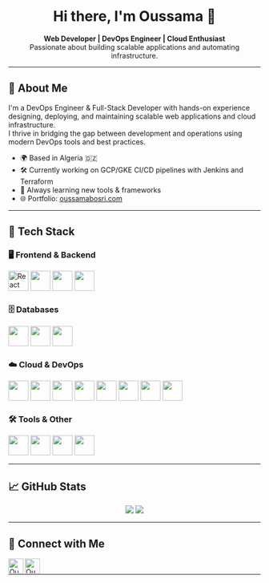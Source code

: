 <h1 align="center">Hi there, I'm Oussama 👋</h1>

<p align="center">
  <strong>Web Developer | DevOps Engineer | Cloud Enthusiast</strong><br/>
  Passionate about building scalable applications and automating infrastructure.
</p>

---

## 🚀 About Me

I'm a DevOps Engineer & Full-Stack Developer with hands-on experience designing, deploying, and maintaining scalable web applications and cloud infrastructure.  
I thrive in bridging the gap between development and operations using modern DevOps tools and best practices.

- 🌍 Based in Algeria 🇩🇿  
- 🛠️ Currently working on GCP/GKE CI/CD pipelines with Jenkins and Terraform  
- 🎯 Always learning new tools & frameworks  
- 🌐 Portfolio: [oussamabosri.com](https://oussama-bosri.vercel.app/)

---

## 🧰 Tech Stack

### 🖥️ Frontend & Backend
<p>
  <img src="https://www.vectorlogo.zone/logos/reactjs/reactjs-icon.svg" alt="React" width="40"/>
  <img src="https://cdn.jsdelivr.net/gh/devicons/devicon/icons/javascript/javascript-original.svg" width="40"/>
  <img src="https://cdn.jsdelivr.net/gh/devicons/devicon/icons/nodejs/nodejs-original.svg" width="40"/>
  <img src="https://cdn.jsdelivr.net/gh/devicons/devicon/icons/express/express-original.svg" width="40"/>
</p>

### 🗄️ Databases
<p>
  <img src="https://cdn.jsdelivr.net/gh/devicons/devicon/icons/mongodb/mongodb-original-wordmark.svg" width="40"/>
  <img src="https://cdn.jsdelivr.net/gh/devicons/devicon/icons/mysql/mysql-original-wordmark.svg" width="40"/>
  <img src="https://cdn.jsdelivr.net/gh/devicons/devicon/icons/postgresql/postgresql-original-wordmark.svg" width="40"/>
</p>

### ☁️ Cloud & DevOps
<p>
  <img src="https://www.vectorlogo.zone/logos/amazon_aws/amazon_aws-icon.svg" width="40"/>
  <img src="https://www.vectorlogo.zone/logos/microsoft_azure/microsoft_azure-icon.svg" width="40"/>
  <img src="https://www.vectorlogo.zone/logos/google_cloud/google_cloud-icon.svg" width="40"/>
  <img src="https://www.vectorlogo.zone/logos/kubernetes/kubernetes-icon.svg" width="40"/>
  <img src="https://www.vectorlogo.zone/logos/docker/docker-icon.svg" width="40"/>
  <img src="https://www.vectorlogo.zone/logos/ansible/ansible-icon.svg" width="40"/>
  <img src="https://www.vectorlogo.zone/logos/jenkins/jenkins-icon.svg" width="40"/>
  <img src="https://www.vectorlogo.zone/logos/terraformio/terraformio-icon.svg" width="40"/>
</p>

### 🛠️ Tools & Other
<p>
  <img src="https://www.vectorlogo.zone/logos/git-scm/git-scm-icon.svg" width="40"/>
  <img src="https://cdn.jsdelivr.net/gh/devicons/devicon/icons/github/github-original.svg" width="40"/>
  <img src="https://cdn.jsdelivr.net/gh/devicons/devicon/icons/vscode/vscode-original.svg" width="40"/>
  <img src="https://cdn.jsdelivr.net/gh/devicons/devicon/icons/linux/linux-original.svg" width="40"/>
</p>

---

## 📈 GitHub Stats

<p align="center">
  <img src="https://github-readme-stats.vercel.app/api?username=Abdelali12-codes&show_icons=true&theme=tokyonight" />
  <img src="https://github-readme-stats.vercel.app/api/top-langs/?username=Abdelali12-codes&layout=compact&theme=tokyonight" />
</p>

---

## 🤝 Connect with Me

<p>
  <a href="https://www.linkedin.com/in/bosri-oussama/" target="_blank">
    <img align="left" alt="Oussama | LinkedIn" width="30px" src="https://cdn.jsdelivr.net/gh/devicons/devicon/icons/linkedin/linkedin-original.svg" />
  </a>
  <a href="https://oussamabosri.com" target="_blank">
    <img align="left" alt="Oussama | Portfolio" width="30px" src="https://cdn-icons-png.flaticon.com/512/841/841364.png" />
  </a>
</p>

<br/>

---

<!-- Optional: Projects section -->
<!--
## 📂 Featured Projects

- 🔧 [CI/CD with Jenkins & GKE](https://github.com/Abdelali12-codes/jenkins-gke-pipeline)
- 🌍 [Portfolio Website with Angular](https://github.com/Abdelali12-codes/angular-portfolio)
- 📦 [Terraform GCP Infrastructure](https://github.com/Abdelali12-codes/terraform-gcp-gke)
-->

